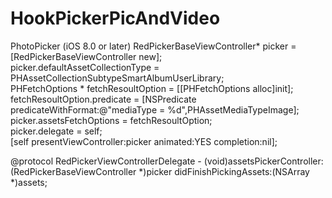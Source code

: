 # HookPickerPicAndVideo
PhotoPicker (iOS 8.0 or later)
RedPickerBaseViewController* picker = [RedPickerBaseViewController new];     
picker.defaultAssetCollectionType = PHAssetCollectionSubtypeSmartAlbumUserLibrary;     
PHFetchOptions * fetchResoultOption = [[PHFetchOptions alloc]init];     
fetchResoultOption.predicate = [NSPredicate predicateWithFormat:@"mediaType = %d",PHAssetMediaTypeImage];     picker.assetsFetchOptions = fetchResoultOption;     
picker.delegate = self;     
[self presentViewController:picker animated:YES completion:nil];  




@protocol RedPickerViewControllerDelegate <NSObject>  - (void)assetsPickerController:(RedPickerBaseViewController *)picker didFinishPickingAssets:(NSArray *)assets;
